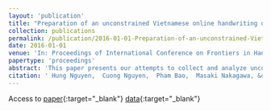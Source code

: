 ```yaml
---
layout: 'publication'
title: "Preparation of an unconstrained Vietnamese online handwriting database and recognition experiments by recurrent neural networks"
collection: publications
permalink: /publication/2016-01-01-Preparation-of-an-unconstrained-Vietnamese-online-handwriting-database-and-recognition-experiments-by-recurrent-neural-networks
date: 2016-01-01
venue: 'In: Proceedings of International Conference on Frontiers in Handwriting Recognition, ICFHR'
papertype: 'proceedings'
abstract: 'This paper presents our attempts to collect and analyze unconstrained Vietnamese online handwriting text patterns by pen-based computers. Totally, our database contains over 120,000 strokes from more than 140,000 characters, which is one of the largest Vietnamese online handwriting pattern databases currently. For building and analyzing our database, we made a collection tool, a line segmentation tool, and a delayed stroke detection tool. Moreover, we investigated some statistical information from personal information of writers. In order to solve the unconstrained handwriting recognition problem, we conducted experiments using Bidirectional Long Short-Term Memory (BLSTM) networks. BLSTM network is architecture of Recurrent Neural Network (RNN) and applied recently for many related problems. The performance of BLSTM network on our database is nearly 80{\%} of accuracy even though this database contains many delayed strokes. In near future, we are going to avail our database for research purposes, as it would be the fundamental for the handwriting recognition research.'
citation: ' Hung Nguyen,  Cuong Nguyen,  Pham Bao,  Masaki Nakagawa, &quot;Preparation of an unconstrained Vietnamese online handwriting database and recognition experiments by recurrent neural networks.&quot; In: Proceedings of International Conference on Frontiers in Handwriting Recognition, ICFHR, 2016.'
---
```

Access to [paper](https://scholar.google.com/scholar?q=Preparation+of+an+unconstrained+Vietnamese+online+handwriting+database+and+recognition+experiments+by+recurrent+neural+networks){:target="_blank"} [data](http://tc11.cvc.uab.es/datasets/HANDS-VNOnDB2018_1){:target="_blank"}